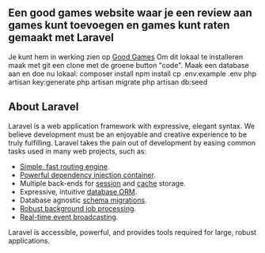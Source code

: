 ## Een good games website waar je een review aan games kunt toevoegen en games kunt raten gemaakt met Laravel

Je kunt hem in werking zien op <a href="https://games.rinusportfolio.nl">Good Games</a>
Om dit lokaal te installeren maak met git een clone met de groene button "code".
Maak een database aan en doe nu lokaal:
composer install
npm install
cp .env.example .env
php artisan key:generate
php artisan migrate
php artisan db:seed


## About Laravel

Laravel is a web application framework with expressive, elegant syntax. We believe development must be an enjoyable and creative experience to be truly fulfilling. Laravel takes the pain out of development by easing common tasks used in many web projects, such as:

- [Simple, fast routing engine](https://laravel.com/docs/routing).
- [Powerful dependency injection container](https://laravel.com/docs/container).
- Multiple back-ends for [session](https://laravel.com/docs/session) and [cache](https://laravel.com/docs/cache) storage.
- Expressive, intuitive [database ORM](https://laravel.com/docs/eloquent).
- Database agnostic [schema migrations](https://laravel.com/docs/migrations).
- [Robust background job processing](https://laravel.com/docs/queues).
- [Real-time event broadcasting](https://laravel.com/docs/broadcasting).

Laravel is accessible, powerful, and provides tools required for large, robust applications.

